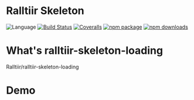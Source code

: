 # Ralltiir Skeleton
![Language](https://img.shields.io/badge/-TypeScript-blue.svg)
[![Build Status](https://travis-ci.org/ralltiir/ralltiir-skeleton-loading.svg?branch=master)](https://travis-ci.org/ralltiir/ralltiir-skeleton-loading)
[![Coveralls](https://img.shields.io/coveralls/ralltiir/ralltiir-skeleton-loading.svg)](https://coveralls.io/github/ralltiir/ralltiir-skeleton-loading)
[![npm package](https://img.shields.io/npm/v/ralltiir-skeleton-loading.svg)](https://www.npmjs.org/package/ralltiir-skeleton-loading)
[![npm downloads](http://img.shields.io/npm/dm/ralltiir-skeleton-loading.svg)](https://www.npmjs.org/package/ralltiir-skeleton-loading)

# What's ralltiir-skeleton-loading
Ralltiir/ralltiir-skeleton-loading

# Demo
